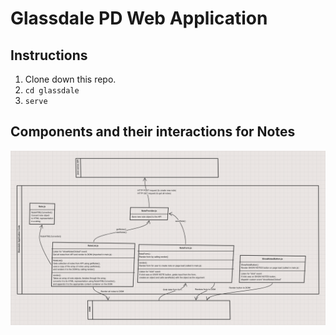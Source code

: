 # Glassdale PD Web Application

## Instructions

1. Clone down this repo.
1. `cd glassdale`
1. `serve`

## Components and their interactions for Notes

![Notes components](./images/add_note_render_notes_diagram.png)

